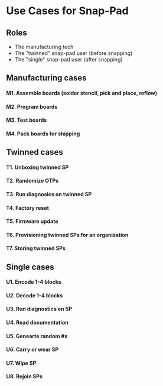 # Use Cases for Snap-Pad

## Roles
* The manufacturing tech
* The "twinned" snap-pad user (before snapping)
* The "single" snap-pad user (after snapping)

## Manufacturing cases
#### M1. Assemble boards (solder stencil, pick and place, reflow)
#### M2. Program boards
#### M3. Test boards
#### M4. Pack boards for shipping

## Twinned cases
#### T1. Unboxing twinned SP
#### T2. Randomize OTPs
#### T3. Run diagnosics on twinned SP
#### T4. Factory reset
#### T5. Firmware update
#### T6. Provisioning twinned SPs for an organization
#### T7. Storing twinned SPs

## Single cases
#### U1. Encode 1-4 blocks
#### U2. Decode 1-4 blocks
#### U3. Run diagnostics on SP
#### U4. Read documentation
#### U5. Genearte random #s
#### U6. Carry or wear SP
#### U7. Wipe SP
#### U8. Rejoin SPs
